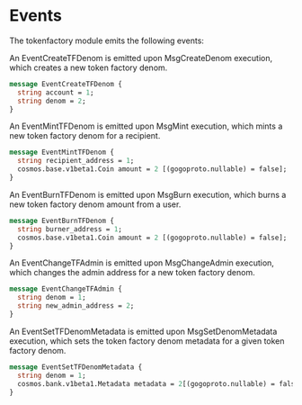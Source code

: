 # Events

The tokenfactory module emits the following events:

An EventCreateTFDenom is emitted upon MsgCreateDenom execution, which creates a new token factory denom.

```protobuf
message EventCreateTFDenom {
  string account = 1;
  string denom = 2;
}
```

An EventMintTFDenom is emitted upon MsgMint execution, which mints a new token factory denom for a recipient.

```protobuf
message EventMintTFDenom {
  string recipient_address = 1;
  cosmos.base.v1beta1.Coin amount = 2 [(gogoproto.nullable) = false];
}
```

An EventBurnTFDenom is emitted upon MsgBurn execution, which burns a new token factory denom amount from a user.

```protobuf
message EventBurnTFDenom {
  string burner_address = 1;
  cosmos.base.v1beta1.Coin amount = 2 [(gogoproto.nullable) = false];
}
```

An EventChangeTFAdmin is emitted upon MsgChangeAdmin execution, which changes the admin address for a new token factory denom.

```protobuf
message EventChangeTFAdmin {
  string denom = 1;
  string new_admin_address = 2;
}

```

An EventSetTFDenomMetadata is emitted upon MsgSetDenomMetadata execution, which sets the token factory denom metadata for a given token factory denom.

```protobuf
message EventSetTFDenomMetadata {
  string denom = 1;
  cosmos.bank.v1beta1.Metadata metadata = 2[(gogoproto.nullable) = false];
}
```
